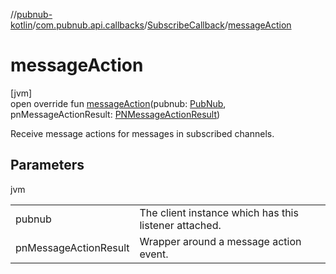 //[pubnub-kotlin](../../../index.md)/[com.pubnub.api.callbacks](../index.md)/[SubscribeCallback](index.md)/[messageAction](message-action.md)

# messageAction

[jvm]\
open override fun [messageAction](message-action.md)(pubnub: [PubNub](../../com.pubnub.api/-pub-nub/index.md), pnMessageActionResult: [PNMessageActionResult](../../com.pubnub.api.models.consumer.pubsub.message_actions/-p-n-message-action-result/index.md))

Receive message actions for messages in subscribed channels.

## Parameters

jvm

| | |
|---|---|
| pubnub | The client instance which has this listener attached. |
| pnMessageActionResult | Wrapper around a message action event. |
